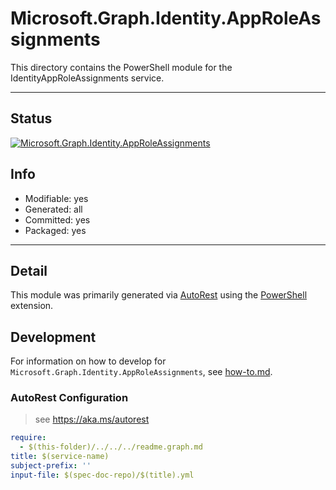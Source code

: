 <!-- region Generated -->
# Microsoft.Graph.Identity.AppRoleAssignments
This directory contains the PowerShell module for the IdentityAppRoleAssignments service.

---
## Status
[![Microsoft.Graph.Identity.AppRoleAssignments](https://img.shields.io/powershellgallery/v/Microsoft.Graph.Identity.AppRoleAssignments.svg?style=flat-square&label=Microsoft.Graph.Identity.AppRoleAssignments "Microsoft.Graph.Identity.AppRoleAssignments")](https://www.powershellgallery.com/packages/Microsoft.Graph.Identity.AppRoleAssignments/)

## Info
- Modifiable: yes
- Generated: all
- Committed: yes
- Packaged: yes

---
## Detail
This module was primarily generated via [AutoRest](https://github.com/Azure/autorest) using the [PowerShell](https://github.com/Azure/autorest.powershell) extension.

## Development
For information on how to develop for `Microsoft.Graph.Identity.AppRoleAssignments`, see [how-to.md](how-to.md).
<!-- endregion -->

### AutoRest Configuration

> see https://aka.ms/autorest

``` yaml
require:
  - $(this-folder)/../../../readme.graph.md
title: $(service-name)
subject-prefix: ''
input-file: $(spec-doc-repo)/$(title).yml
```

